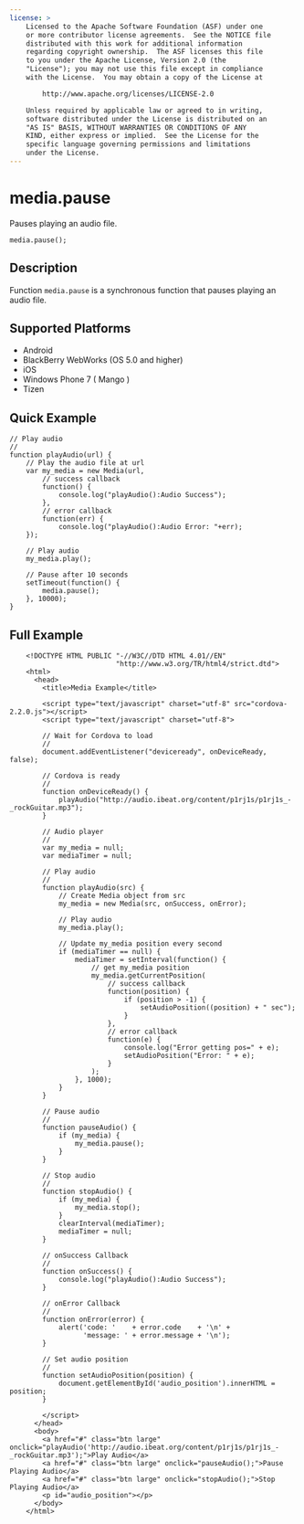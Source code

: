 ```yaml
---
license: >
    Licensed to the Apache Software Foundation (ASF) under one
    or more contributor license agreements.  See the NOTICE file
    distributed with this work for additional information
    regarding copyright ownership.  The ASF licenses this file
    to you under the Apache License, Version 2.0 (the
    "License"); you may not use this file except in compliance
    with the License.  You may obtain a copy of the License at

        http://www.apache.org/licenses/LICENSE-2.0

    Unless required by applicable law or agreed to in writing,
    software distributed under the License is distributed on an
    "AS IS" BASIS, WITHOUT WARRANTIES OR CONDITIONS OF ANY
    KIND, either express or implied.  See the License for the
    specific language governing permissions and limitations
    under the License.
---
```


media.pause
===========

Pauses playing an audio file.

    media.pause();


Description
-----------

Function `media.pause` is a synchronous function that pauses playing an audio file.

Supported Platforms
-------------------

- Android
- BlackBerry WebWorks (OS 5.0 and higher)
- iOS
- Windows Phone 7 ( Mango )
- Tizen
    
Quick Example
-------------

    // Play audio
    //
    function playAudio(url) {
        // Play the audio file at url
        var my_media = new Media(url,
            // success callback
            function() {
                console.log("playAudio():Audio Success");
            },
            // error callback
            function(err) {
                console.log("playAudio():Audio Error: "+err);
        });

        // Play audio
        my_media.play();

        // Pause after 10 seconds
        setTimeout(function() {
            media.pause();
        }, 10000);        
    }


Full Example
------------

        <!DOCTYPE HTML PUBLIC "-//W3C//DTD HTML 4.01//EN"
                              "http://www.w3.org/TR/html4/strict.dtd">
        <html>
          <head>
            <title>Media Example</title>
        
            <script type="text/javascript" charset="utf-8" src="cordova-2.2.0.js"></script>
            <script type="text/javascript" charset="utf-8">
        
            // Wait for Cordova to load
            //
            document.addEventListener("deviceready", onDeviceReady, false);
        
            // Cordova is ready
            //
            function onDeviceReady() {
                playAudio("http://audio.ibeat.org/content/p1rj1s/p1rj1s_-_rockGuitar.mp3");
            }
        
            // Audio player
            //
            var my_media = null;
            var mediaTimer = null;
        
            // Play audio
            //
            function playAudio(src) {
                // Create Media object from src
                my_media = new Media(src, onSuccess, onError);
        
                // Play audio
                my_media.play();
        
                // Update my_media position every second
                if (mediaTimer == null) {
                    mediaTimer = setInterval(function() {
                        // get my_media position
                        my_media.getCurrentPosition(
                            // success callback
                            function(position) {
                                if (position > -1) {
                                    setAudioPosition((position) + " sec");
                                }
                            },
                            // error callback
                            function(e) {
                                console.log("Error getting pos=" + e);
                                setAudioPosition("Error: " + e);
                            }
                        );
                    }, 1000);
                }
            }
        
            // Pause audio
            // 
            function pauseAudio() {
                if (my_media) {
                    my_media.pause();
                }
            }
        
            // Stop audio
            // 
            function stopAudio() {
                if (my_media) {
                    my_media.stop();
                }
                clearInterval(mediaTimer);
                mediaTimer = null;
            }
        
            // onSuccess Callback
            //
            function onSuccess() {
                console.log("playAudio():Audio Success");
            }
        
            // onError Callback 
            //
            function onError(error) {
                alert('code: '    + error.code    + '\n' + 
                      'message: ' + error.message + '\n');
            }
        
            // Set audio position
            // 
            function setAudioPosition(position) {
                document.getElementById('audio_position').innerHTML = position;
            }
        
            </script>
          </head>
          <body>
            <a href="#" class="btn large" onclick="playAudio('http://audio.ibeat.org/content/p1rj1s/p1rj1s_-_rockGuitar.mp3');">Play Audio</a>
            <a href="#" class="btn large" onclick="pauseAudio();">Pause Playing Audio</a>
            <a href="#" class="btn large" onclick="stopAudio();">Stop Playing Audio</a>
            <p id="audio_position"></p>
          </body>
        </html>
